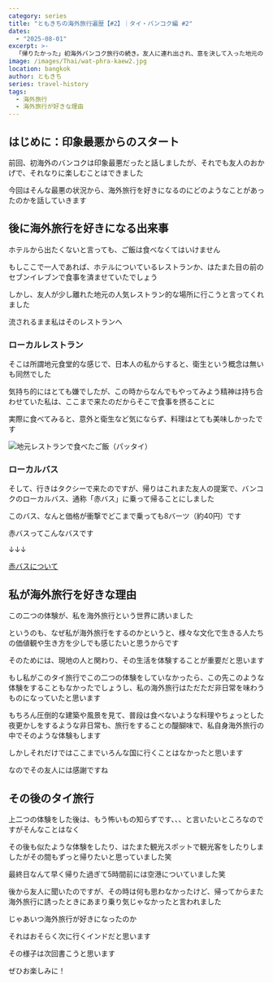 ```yaml
---
category: series
title: "ともきちの海外旅行遍歴【#2】｜タイ・バンコク編 #2"
dates:
  - "2025-08-01"
excerpt: >-
  「帰りたかった」初海外バンコク旅行の続き。友人に連れ出され、意を決して入った地元のレストランでの食事が旅の転機に。激安ローカルバス「赤バス」に乗り、タリンチャン水上マーケットを巡るなど、次第にタイの魅力に引き込まれていく様子を綴ります。カルチャーショックを乗り越え、旅の楽しさを見出すまでの体験記です。
image: /images/Thai/wat-phra-kaew2.jpg
location: bangkok
author: ともきち
series: travel-history
tags:
  - 海外旅行
  - 海外旅行が好きな理由
---
```


## はじめに：印象最悪からのスタート

前回、初海外のバンコクは印象最悪だったと話しましたが、それでも友人のおかげで、それなりに楽しむことはできました

今回はそんな最悪の状況から、海外旅行を好きになるのにどのようなことがあったのかを話していきます

## 後に海外旅行を好きになる出来事

ホテルから出たくないと言っても、ご飯は食べなくてはいけません

もしここで一人であれば、ホテルについているレストランか、はたまた目の前のセブンイレブンで食事を済ませていたでしょう

しかし、友人が少し離れた地元の人気レストラン的な場所に行こうと言ってくれました

流されるまま私はそのレストランへ

### ローカルレストラン

そこは所謂地元食堂的な感じで、日本人の私からすると、衛生という概念は無いも同然でした

気持ち的にはとても嫌でしたが、この時からなんでもやってみよう精神は持ち合わせていた私は、ここまで来たのだからそこで食事を摂ることに

実際に食べてみると、意外と衛生など気にならず、料理はとても美味しかったです

![地元レストランで食べたご飯（パッタイ）](/images/Thai/pad-thai.jpg)

### ローカルバス

そして、行きはタクシーで来たのですが、帰りはこれまた友人の提案で、バンコクのローカルバス、通称「赤バス」に乗って帰ることにしました

このバス、なんと価格が衝撃でどこまで乗っても8バーツ（約40円）です

赤バスってこんなバスです

↓↓↓

[赤バスについて](./Bangkok-localBus)

## 私が海外旅行を好きな理由

この二つの体験が、私を海外旅行という世界に誘いました

というのも、なぜ私が海外旅行をするのかというと、様々な文化で生きる人たちの価値観や生き方を少しでも感じたいと思うからです

そのためには、現地の人と関わり、その生活を体験することが重要だと思います

もし私がこのタイ旅行でこの二つの体験をしていなかったら、この先このような体験をすることもなかったでしょうし、私の海外旅行はただただ非日常を味わうものになっていたと思います

もちろん圧倒的な建築や風景を見て、普段は食べないような料理やちょっとした夜更かしをするような非日常も、旅行をすることの醍醐味で、私自身海外旅行の中でそのような体験もします

しかしそれだけではここまでいろんな国に行くことはなかったと思います

なのでその友人には感謝ですね

## その後のタイ旅行

上二つの体験をした後は、もう怖いもの知らずです、、、と言いたいところなのですがそんなことはなく

その後も似たような体験をしたり、はたまた観光スポットで観光客をしたりしましたがその間もずっと帰りたいと思っていました笑

最終日なんて早く帰りた過ぎて5時間前には空港についていました笑

後から友人に聞いたのですが、その時は何も思わなかったけど、帰ってからまた海外旅行に誘ったときにあまり乗り気じゃなかったと言われました

じゃあいつ海外旅行が好きになったのか

それはおそらく次に行くインドだと思います

その様子は次回書こうと思います

ぜひお楽しみに！
